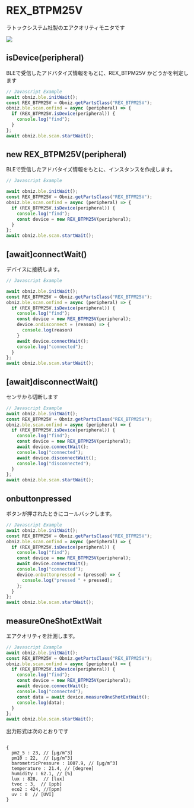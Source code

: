 # REX_BTPM25V
ラトックシステム社製のエアクオリティモニタです

![](./image.jpg)

## isDevice(peripheral)

BLEで受信したアドバタイズ情報をもとに、REX_BTPM25V かどうかを判定します

```javascript
// Javascript Example
await obniz.ble.initWait();
const REX_BTPM25V = Obniz.getPartsClass("REX_BTPM25V");
obniz.ble.scan.onfind = async (peripheral) => {
  if (REX_BTPM25V.isDevice(peripheral)) {
    console.log("find");
  }
};
await obniz.ble.scan.startWait();

```

## new REX_BTPM25V(peripheral)

BLEで受信したアドバタイズ情報をもとに、インスタンスを作成します。

```javascript
// Javascript Example

await obniz.ble.initWait();
const REX_BTPM25V = Obniz.getPartsClass("REX_BTPM25V");
obniz.ble.scan.onfind = async (peripheral) => {
  if (REX_BTPM25V.isDevice(peripheral)) {
    console.log("find");
    const device = new REX_BTPM25V(peripheral);
  }
};
await obniz.ble.scan.startWait();

```


## [await]connectWait()
デバイスに接続します。


```javascript
// Javascript Example

await obniz.ble.initWait();
const REX_BTPM25V = Obniz.getPartsClass("REX_BTPM25V");
obniz.ble.scan.onfind = async (peripheral) => {
  if (REX_BTPM25V.isDevice(peripheral)) {
    console.log("find");
    const device = new REX_BTPM25V(peripheral);
    device.ondisconnect = (reason) => {
      console.log(reason)
    }
    await device.connectWait();
    console.log("connected");
  }
};
await obniz.ble.scan.startWait();

```


## [await]disconnectWait()
センサから切断します

```javascript
// Javascript Example
await obniz.ble.initWait();
const REX_BTPM25V = Obniz.getPartsClass("REX_BTPM25V");
obniz.ble.scan.onfind = async (peripheral) => {
  if (REX_BTPM25V.isDevice(peripheral)) {
    console.log("find");
    const device = new REX_BTPM25V(peripheral);
    await device.connectWait();
    console.log("connected");
    await device.disconnectWait();
    console.log("disconnected");
  }
};
await obniz.ble.scan.startWait();

```


## onbuttonpressed
ボタンが押されたときにコールバックします。

```javascript
// Javascript Example
await obniz.ble.initWait();
const REX_BTPM25V = Obniz.getPartsClass("REX_BTPM25V");
obniz.ble.scan.onfind = async (peripheral) => {
  if (REX_BTPM25V.isDevice(peripheral)) {
    console.log("find");
    const device = new REX_BTPM25V(peripheral);
    await device.connectWait();
    console.log("connected");
    device.onbuttonpressed = (pressed) => {
      console.log("pressed " + pressed);
    };
  }
};
await obniz.ble.scan.startWait();

```


## measureOneShotExtWait
エアクオリティを計測します。

```javascript
// Javascript Example
await obniz.ble.initWait();
const REX_BTPM25V = Obniz.getPartsClass("REX_BTPM25V");
obniz.ble.scan.onfind = async (peripheral) => {
  if (REX_BTPM25V.isDevice(peripheral)) {
    console.log("find");
    const device = new REX_BTPM25V(peripheral);
    await device.connectWait();
    console.log("connected");
    const data = await device.measureOneShotExtWait();
    console.log(data);
  }
};
await obniz.ble.scan.startWait();

```

出力形式は次のとおりです

```

{
  pm2_5 : 23, // [μg/m^3]
  pm10 : 22,  // [μg/m^3]
  barometricPressure : 1007.9, // [μg/m^3]
  temperature : 21.4, // [degree]
  humidity : 62.1, // [%]
  lux : 828,  // [lux]
  tvoc : 3,  // [ppb]
  eco2 : 424, //[ppm]
  uv : 0  // [UVI]
}
```
